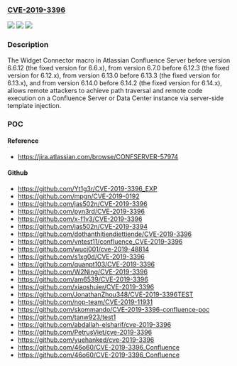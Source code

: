 ### [CVE-2019-3396](https://cve.mitre.org/cgi-bin/cvename.cgi?name=CVE-2019-3396)
![](https://img.shields.io/static/v1?label=Product&message=Confluence%20Server&color=blue)
![](https://img.shields.io/static/v1?label=Version&message=%3C%206.6.12%20&color=brighgreen)
![](https://img.shields.io/static/v1?label=Vulnerability&message=Server-Side%20Template%20Injection&color=brighgreen)

### Description

The Widget Connector macro in Atlassian Confluence Server before version 6.6.12 (the fixed version for 6.6.x), from version 6.7.0 before 6.12.3 (the fixed version for 6.12.x), from version 6.13.0 before 6.13.3 (the fixed version for 6.13.x), and from version 6.14.0 before 6.14.2 (the fixed version for 6.14.x), allows remote attackers to achieve path traversal and remote code execution on a Confluence Server or Data Center instance via server-side template injection.

### POC

#### Reference
- https://jira.atlassian.com/browse/CONFSERVER-57974

#### Github
- https://github.com/Yt1g3r/CVE-2019-3396_EXP
- https://github.com/mpgn/CVE-2019-0192
- https://github.com/jas502n/CVE-2019-3396
- https://github.com/pyn3rd/CVE-2019-3396
- https://github.com/x-f1v3/CVE-2019-3396
- https://github.com/jas502n/CVE-2019-3394
- https://github.com/dothanthitiendiettiende/CVE-2019-3396
- https://github.com/vntest11/confluence_CVE-2019-3396
- https://github.com/wucj001/cve-2019-48814
- https://github.com/s1xg0d/CVE-2019-3396
- https://github.com/quanpt103/CVE-2019-3396
- https://github.com/W2Ning/CVE-2019-3396
- https://github.com/am6539/CVE-2019-3396
- https://github.com/xiaoshuier/CVE-2019-3396
- https://github.com/JonathanZhou348/CVE-2019-3396TEST
- https://github.com/nop-team/CVE-2019-11931
- https://github.com/skommando/CVE-2019-3396-confluence-poc
- https://github.com/tanw923/test1
- https://github.com/abdallah-elsharif/cve-2019-3396
- https://github.com/PetrusViet/cve-2019-3396
- https://github.com/yuehanked/cve-2019-3396
- https://github.com/46o60/CVE-2019-3396_Confluence
- https://github.com/46o60/CVE-2019-3396_Confluence

